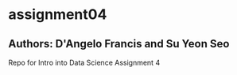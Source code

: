 # assignment04
## Authors: D'Angelo Francis and Su Yeon Seo

Repo for Intro into Data Science Assignment 4
